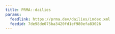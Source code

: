 ```yaml
---
title: PRMA::dailies
params:
  feedlink: https://prma.dev/dailies/index.xml
  feedid: 7de98de075ba3420fd1ef980efa83026
---
```

